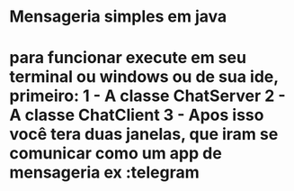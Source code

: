 
<h1> Mensageria simples em java<h1>
  <p>para funcionar execute em seu terminal ou windows ou de sua ide, primeiro:
     1 - A classe ChatServer 
     2 - A classe ChatClient
     3 - Apos isso você tera duas janelas,
     que iram se comunicar como um app de mensageria ex :telegram
  </p>
  
